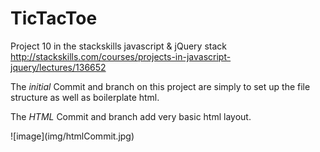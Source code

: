 # TicTacToe
Project 10 in the stackskills javascript &amp; jQuery stack http://stackskills.com/courses/projects-in-javascript-jquery/lectures/136652

The <em>initial</em> Commit and branch on this project are simply to set up the file structure as well as boilerplate html.
<p>
The <em>HTML</em> Commit and branch add very basic html layout.
<p>
![image](img/htmlCommit.jpg)
<p>
